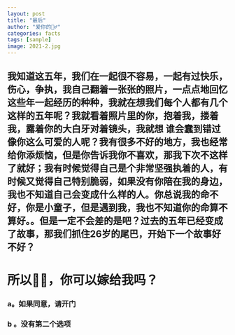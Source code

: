 ```yaml
---
layout: post
title: "最后"
author: "爱你的🧍‍♂️"
categories: facts
tags: [sample]
image: 2021-2.jpg
---
```


## 我知道这五年，我们在一起很不容易，一起有过快乐，伤心，争执，我自己翻着一张张的照片，一点点地回忆这些年一起经历的种种，我就在想我们每个人都有几个这样的五年呢？我就看着照片里的你，抱着我，搂着我，露着你的大白牙对着镜头，我就想 谁会蠢到错过像你这么可爱的人呢？我有很多不好的地方，我也经常给你添烦恼，但是你告诉我你不喜欢，那我下次不这样了就好；我有时候觉得自己是个非常坚强执着的人，有时候又觉得自己特别脆弱，如果没有你陪在我的身边，我也不知道自己会变成什么样的人。你总说我的命不好，你是小童子，但是遇到我，我也不知道你的命算不算好。。但是一定不会差的是吧？过去的五年已经变成了故事，那我们抓住26岁的尾巴，开始下一个故事好不好？

# 所以🐷🐷，你可以嫁给我吗？

### a。如果同意，请开门

### b 。没有第二个选项
